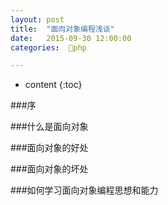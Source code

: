 ```yaml
---
layout: post
title:  "面向对象编程浅谈"
date:   2015-09-30 12:00:00
categories:  🐘php

---
```


* content
{:toc}


###序

###什么是面向对象

###面向对象的好处

###面向对象的坏处

###如何学习面向对象编程思想和能力



